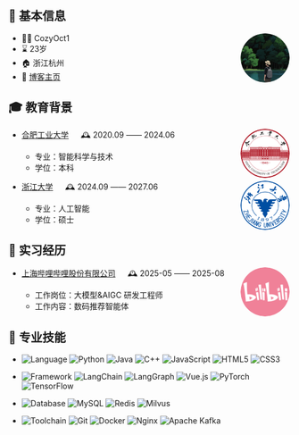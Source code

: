 <tr><td>

## 👤 基本信息

<img align="right" width="88" src="images/cozy.png" style="border-radius:50%;" />

- 👨‍💻 CozyOct1
- ⌛ 23岁
- 🏠 浙江杭州
- 📝 [博客主页](https://cozyoct1.github.io/)

</td></tr>

<tr><td>

## 🎓 教育背景

<img align="right" width="88" src="images/hfut.png" style="border-radius:50%;" />

- [合肥工业大学](https://www.hfut.edu.cn/) &emsp; 🕰️ 2020.09 —— 2024.06

  - 专业：智能科学与技术
  - 学位：本科

<img align="right" width="88" src="images/zju.png" style="border-radius:50%;" />

- [浙江大学](https://www.zju.edu.cn/) &emsp; 🕰️ 2024.09 —— 2027.06

  - 专业：人工智能
  - 学位：硕士

</td></tr>

<tr><td>

## 💼 实习经历

<img align="right" width="88" src="images/bili.png" style="border-radius:50%;" />

- [上海哔哩哔哩股份有限公司](https://www.bilibili.com/) &emsp; 🕰️ 2025-05 —— 2025-08

  - 工作岗位：大模型&AIGC 研发工程师
  - 工作内容：数码推荐智能体

</td></tr>

<tr><td>

## 🔧 专业技能

- ![Language](https://img.shields.io/badge/language-007ACC?style=for-the-badge&logo=google-translate&logoColor=white)
![Python](https://img.shields.io/badge/python-3670A0?style=for-the-badge&logo=python&logoColor=ffdd54)
![Java](https://img.shields.io/badge/java-%23ED8B00.svg?style=for-the-badge&logo=openjdk&logoColor=white)
![C++](https://img.shields.io/badge/c++-%2300599C.svg?style=for-the-badge&logo=c%2B%2B&logoColor=white)
![JavaScript](https://img.shields.io/badge/javascript-%23323330.svg?style=for-the-badge&logo=javascript&logoColor=%23F7DF1E)
![HTML5](https://img.shields.io/badge/html5-%23E34F26.svg?style=for-the-badge&logo=html5&logoColor=white)
![CSS3](https://img.shields.io/badge/css3-%231572B6.svg?style=for-the-badge&logo=css3&logoColor=white)

- ![Framework](https://img.shields.io/badge/Framework-61DAFB?style=for-the-badge&logo=framework&logoColor=black)
![LangChain](https://img.shields.io/badge/LangChain-1C3C3C?style=for-the-badge&logo=langchain&logoColor=white)
![LangGraph](https://img.shields.io/badge/LangGraph-0F0F0F?style=for-the-badge&logo=langgraph&logoColor=white)
![Vue.js](https://img.shields.io/badge/vue.js-%2335495e.svg?style=for-the-badge&logo=vuedotjs&logoColor=%234FC08D)
![PyTorch](https://img.shields.io/badge/PyTorch-%23EE4C2C.svg?style=for-the-badge&logo=PyTorch&logoColor=white)
![TensorFlow](https://img.shields.io/badge/TensorFlow-%23FF6F00.svg?style=for-the-badge&logo=TensorFlow&logoColor=white)

- ![Database](https://img.shields.io/badge/database-4479A1?style=for-the-badge&logo=postgresql&logoColor=white)
![MySQL](https://img.shields.io/badge/mysql-%2300f.svg?style=for-the-badge&logo=mysql&logoColor=white)
![Redis](https://img.shields.io/badge/redis-%23DD0031.svg?style=for-the-badge&logo=redis&logoColor=white)
![Milvus](https://img.shields.io/badge/Milvus-0A1B47?style=for-the-badge&logo=milvus&logoColor=white)

- ![Toolchain](https://img.shields.io/badge/Toolchain-555555?style=for-the-badge&logo=github-actions&logoColor=white)
![Git](https://img.shields.io/badge/git-%23F05033.svg?style=for-the-badge&logo=git&logoColor=white)
![Docker](https://img.shields.io/badge/docker-%230db7ed.svg?style=for-the-badge&logo=docker&logoColor=white)
![Nginx](https://img.shields.io/badge/nginx-%23009639.svg?style=for-the-badge&logo=nginx&logoColor=white)
![Apache Kafka](https://img.shields.io/badge/Apache%20Kafka-231F20?style=for-the-badge&logo=apache-kafka&logoColor=white)

</td></tr>